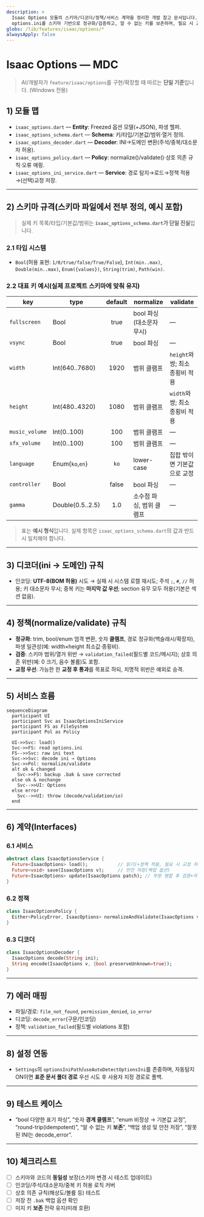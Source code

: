 ```yaml
---
description: >
  Isaac Options 모듈의 스키마/디코더/정책/서비스 계약을 정리한 개발 참고 문서입니다.
  options.ini를 스키마 기반으로 정규화/검증하고, 알 수 없는 키를 보존하며, 필요 시 교정 저장까지 수행합니다.
globs: /lib/features/isaac/options/*
alwaysApply: false
---
```


# Isaac Options — MDC

> AI/개발자가 `feature/isaac/options`를 구현/확장할 때 따르는 **단일 기준**입니다. (Windows 전용)

## 1) 모듈 맵
- `isaac_options.dart` — **Entity**: Freezed 옵션 모델(+JSON), 파생 헬퍼.
- `isaac_options_schema.dart` — **Schema**: 키/타입/기본값/범위·열거 정의.
- `isaac_options_decoder.dart` — **Decoder**: INI→도메인 변환(주석/중복/대소문자 허용).
- `isaac_options_policy.dart` — **Policy**: normalize()/validate()·상호 의존 규칙·오류 매핑.
- `isaac_options_ini_service.dart` — **Service**: 경로 탐지→로드→정책 적용→(선택)교정 저장.

---

## 2) 스키마 규격(스키마 파일에서 **전부** 정의, 예시 포함)
> 실제 키 목록/타입/기본값/범위는 **`isaac_options_schema.dart`가 단일 진실**입니다.

### 2.1 타입 시스템
- `Bool`(허용 표현: `1/0/true/false/True/False`), `Int(min..max)`, `Double(min..max)`, `Enum({values})`, `String(trim)`, `Path(win)`.

### 2.2 대표 키 예시(실제 프로젝트 스키마에 맞춰 유지)
| key            | type             | default | normalize        | validate               |
|----------------|------------------|:-------:|------------------|------------------------|
| `fullscreen`   | Bool             |  true   | bool 파싱(대소문자 무시) | —                      |
| `vsync`        | Bool             |  true   | bool 파싱          | —                      |
| `width`        | Int(640..7680)   |  1920   | 범위 클램프           | `height`와 쌍; 최소 종횡비 적용 |
| `height`       | Int(480..4320)   |  1080   | 범위 클램프           | `width`와 쌍; 최소 종횡비 적용  |
| `music_volume` | Int(0..100)      |   100   | 범위 클램프           | —                      |
| `sfx_volume`   | Int(0..100)      |   100   | 범위 클램프           | —                      |
| `language`     | Enum{`ko`,`en`}  |  `ko`   | lower-case       | 집합 밖이면 기본값으로 교정        |
| `controller`   | Bool             |  false  | bool 파싱          | —                      |
| `gamma`        | Double(0.5..2.5) |   1.0   | 소수점 파싱, 범위 클램프   | —                      |

> 표는 **예시 형식**입니다. 실제 항목은 `isaac_options_schema.dart`의 값과 반드시 일치해야 합니다.

---

## 3) 디코더(ini → 도메인) 규칙
- 인코딩: **UTF-8(BOM 허용)** 시도 → 실패 시 시스템 로캘 재시도; 주석 `;`, `#`, `//` 허용; 키 대소문자 무시; 중복 키는 **마지막 값 우선**; section 유무 모두 허용(기본은 섹션 없음).

---

## 4) 정책(normalize/validate) 규칙
- **정규화**: trim, bool/enum 엄격 변환, 숫자 **클램프**, 경로 정규화(백슬래시/확장자), 파생 일관성(예: width×height 최소값·종횡비).
- **검증**: 스키마 범위/열거 위반 → `validation_failed`(필드별 코드/메시지); 상호 의존 위반(예: 0 크기, 음수 볼륨)도 포함.
- **교정 우선**: 가능한 한 **교정 후 통과**를 목표로 하되, 치명적 위반은 예외로 승격.

---

## 5) 서비스 흐름
```mermaid
sequenceDiagram
  participant UI
  participant Svc as IsaacOptionsIniService
  participant FS as FileSystem
  participant Pol as Policy

  UI->>Svc: load()
  Svc->>FS: read options.ini
  FS-->>Svc: raw ini text
  Svc->>Svc: decode ini → Options
  Svc->>Pol: normalize/validate
  alt ok & changed
    Svc->>FS: backup .bak & save corrected
  else ok & nochange
    Svc-->>UI: Options
  else error
    Svc-->>UI: throw (decode/validation/io)
  end
```

---

## 6) 계약(Interfaces)

### 6.1 서비스
```dart
abstract class IsaacOptionsService {
  Future<IsaacOptions> load();           // 읽기(+정책 적용, 필요 시 교정 저장)
  Future<void> save(IsaacOptions v);     // 안전 저장(백업 옵션)
  Future<IsaacOptions> update(IsaacOptions patch); // 부분 병합 후 검증+저장
}
```

### 6.2 정책
```dart
class IsaacOptionsPolicy {
  Either<PolicyError, IsaacOptions> normalizeAndValidate(IsaacOptions v);
}
```

### 6.3 디코더
```dart
class IsaacOptionsDecoder {
  IsaacOptions decode(String ini);
  String encode(IsaacOptions v, {bool preserveUnknown=true});
}
```

---

## 7) 에러 매핑
- 파일/경로: `file_not_found`, `permission_denied`, `io_error`
- 디코딩: `decode_error`(구문/인코딩)
- 정책: `validation_failed`(필드별 violations 포함)

---

## 8) 설정 연동
- `Settings`의 `optionsIniPath`/`useAutoDetectOptionsIni`를 존중하며, 자동탐지 ON이면 **표준 문서 폴더 경로** 우선 시도 후 사용자 지정 경로로 폴백.

---

## 9) 테스트 케이스
- “bool 다양한 표기 파싱”, “숫자 **경계 클램프**”, “enum 비정상 → 기본값 교정”, “round-trip(idempotent)”, “알 수 없는 키 **보존**”, “백업 생성 및 안전 저장”, “잘못된 INI는 decode_error”.

---

## 10) 체크리스트
- [ ] 스키마와 코드의 **동일성** 보장(스키마 변경 시 테스트 업데이트)
- [ ] 인코딩/주석/대소문자/중복 키 허용 로직 커버
- [ ] 상호 의존 규칙(해상도/볼륨 등) 테스트
- [ ] 저장 전 `.bak` 백업 옵션 확인
- [ ] 미지 키 **보존** 전략 유지(미래 호환)
